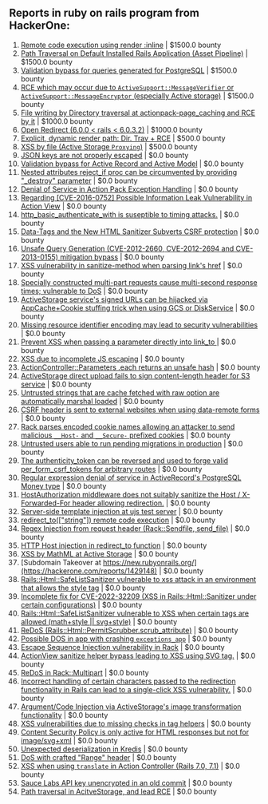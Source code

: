 ## Reports in ruby on rails program from HackerOne:
1. [Remote code execution using render :inline](https://hackerone.com/reports/113928) | $1500.0 bounty
2. [Path Traversal on Default Installed Rails Application (Asset Pipeline)](https://hackerone.com/reports/307808) | $1500.0 bounty
3. [Validation bypass for queries generated for PostgreSQL](https://hackerone.com/reports/394253) | $1500.0 bounty
4. [RCE which may occur due to `ActiveSupport::MessageVerifier` or `ActiveSupport::MessageEncryptor` (especially Active storage)](https://hackerone.com/reports/473888) | $1500.0 bounty
5. [File writing by Directory traversal at actionpack-page_caching and RCE by it](https://hackerone.com/reports/519220) | $1000.0 bounty
6. [Open Redirect (6.0.0 < rails < 6.0.3.2)](https://hackerone.com/reports/904059) | $1000.0 bounty
7. [Explicit, dynamic render path: Dir. Trav + RCE](https://hackerone.com/reports/46019) | $500.0 bounty
8. [XSS by file (Active Storage `Proxying`)](https://hackerone.com/reports/949513) | $500.0 bounty
9. [JSON keys are not properly escaped](https://hackerone.com/reports/47280) | $0.0 bounty
10. [Validation bypass for Active Record and Active Model](https://hackerone.com/reports/108723) | $0.0 bounty
11. [Nested attributes reject_if proc can be circumvented by providing "_destroy" parameter](https://hackerone.com/reports/90457) | $0.0 bounty
12. [Denial of Service in Action Pack Exception Handling](https://hackerone.com/reports/42797) | $0.0 bounty
13. [Regarding [CVE-2016-0752] Possible Information Leak Vulnerability in Action View](https://hackerone.com/reports/113831) | $0.0 bounty
14. [http_basic_authenticate_with is suseptible to timing attacks.](https://hackerone.com/reports/94568) | $0.0 bounty
15. [Data-Tags and the New HTML Sanitizer Subverts CSRF protection](https://hackerone.com/reports/42728) | $0.0 bounty
16. [Unsafe Query Generation (CVE-2012-2660, CVE-2012-2694 and CVE-2013-0155) mitigation bypass](https://hackerone.com/reports/139321) | $0.0 bounty
17. [XSS vulnerability in sanitize-method when parsing link's href](https://hackerone.com/reports/328270) | $0.0 bounty
18. [Specially constructed multi-part requests cause multi-second response times; vulnerable to DoS](https://hackerone.com/reports/431561) | $0.0 bounty
19. [ActiveStorage service's signed URLs can be hijacked via AppCache+Cookie stuffing trick when using GCS or DiskService](https://hackerone.com/reports/407319) | $0.0 bounty
20. [Missing resource identifier encoding may lead to security vulnerabilities](https://hackerone.com/reports/803922) | $0.0 bounty
21. [Prevent XSS when passing a parameter directly into link_to ](https://hackerone.com/reports/755354) | $0.0 bounty
22. [XSS due to incomplete JS escaping](https://hackerone.com/reports/474262) | $0.0 bounty
23. [ActionController::Parameters .each returns an unsafe hash](https://hackerone.com/reports/292797) | $0.0 bounty
24. [ActiveStorage direct upload fails to sign content-length header for S3 service](https://hackerone.com/reports/789579) | $0.0 bounty
25. [Untrusted strings that are cache fetched with raw option are automatically marshal loaded](https://hackerone.com/reports/413388) | $0.0 bounty
26. [CSRF header is sent to external websites when using data-remote forms](https://hackerone.com/reports/189878) | $0.0 bounty
27. [Rack parses encoded cookie names allowing an attacker to send malicious `__Host-` and `__Secure-` prefixed cookies](https://hackerone.com/reports/895727) | $0.0 bounty
28. [Untrusted users able to run pending migrations in production](https://hackerone.com/reports/899069) | $0.0 bounty
29. [The authenticity_token can be reversed and used to forge valid per_form_csrf_tokens for arbitrary routes](https://hackerone.com/reports/732415) | $0.0 bounty
30. [Regular expression denial of service in ActiveRecord's PostgreSQL Money type](https://hackerone.com/reports/1023899) | $0.0 bounty
31. [HostAuthorization middleware does not suitably sanitize the Host / X-Forwarded-For header allowing redirection.](https://hackerone.com/reports/1047447) | $0.0 bounty
32. [Server-side template injection at ujs test server](https://hackerone.com/reports/942103) | $0.0 bounty
33. [redirect_to(["string"]) remote code execution](https://hackerone.com/reports/1106652) | $0.0 bounty
34. [Regex Injection from request header (Rack::Sendfile, send_file)](https://hackerone.com/reports/1057216) | $0.0 bounty
35. [HTTP Host injection in redirect_to function](https://hackerone.com/reports/888176) | $0.0 bounty
36. [XSS by MathML at Active Storage](https://hackerone.com/reports/429873) | $0.0 bounty
37. [Subdomain Takeover at https://new.rubyonrails.org/](https://hackerone.com/reports/1429148) | $0.0 bounty
38. [Rails::Html::SafeListSanitizer vulnerable to xss attack in an environment that allows the style tag](https://hackerone.com/reports/1530898) | $0.0 bounty
39. [Incomplete fix for CVE-2022-32209 (XSS in Rails::Html::Sanitizer under certain configurations)](https://hackerone.com/reports/1654310) | $0.0 bounty
40. [Rails::Html::SafeListSanitizer vulnerable to XSS when certain tags are allowed (math+style || svg+style)](https://hackerone.com/reports/1656627) | $0.0 bounty
41. [ReDoS (Rails::Html::PermitScrubber.scrub_attribute)](https://hackerone.com/reports/1684163) | $0.0 bounty
42. [Possible DOS in app with crashing `exceptions_app`](https://hackerone.com/reports/1300802) | $0.0 bounty
43. [Escape Sequence Injection vulnerability in Rack](https://hackerone.com/reports/1411867) | $0.0 bounty
44. [ActionView sanitize helper bypass leading to XSS using SVG tag.](https://hackerone.com/reports/1694173) | $0.0 bounty
45. [ReDoS in Rack::Multipart](https://hackerone.com/reports/1489141) | $0.0 bounty
46. [Incorrect handling of certain characters passed to the redirection functionality in Rails can lead to a single-click XSS vulnerability.](https://hackerone.com/reports/1955370) | $0.0 bounty
47. [Argument/Code Injection via ActiveStorage's image transformation functionality](https://hackerone.com/reports/1154034) | $0.0 bounty
48. [XSS vulnerabilities due to missing checks in tag helpers](https://hackerone.com/reports/1444151) | $0.0 bounty
49. [Content Security Policy is only active for HTML responses  but not for image/svg+xml](https://hackerone.com/reports/1327196) | $0.0 bounty
50. [Unexpected deserialization in Kredis](https://hackerone.com/reports/1702859) | $0.0 bounty
51. [DoS with crafted "Range" header](https://hackerone.com/reports/2307813) | $0.0 bounty
52. [XSS when using `translate` in Action Controller (Rails 7.0, 7.1)](https://hackerone.com/reports/2303609) | $0.0 bounty
53. [Sauce Labs API key unencrypted in an old commit](https://hackerone.com/reports/1302395) | $0.0 bounty
54. [Path traversal in AcitveStorage, and lead RCE](https://hackerone.com/reports/2334455) | $0.0 bounty